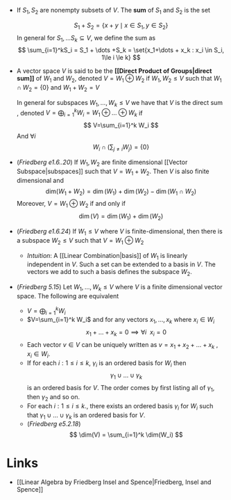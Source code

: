* If $S_1,S_2$ are nonempty subsets of $V$. The **sum** of $S_1$ and $S_2$ is the set
  
  $$
  S_1 + S_2 = \{x+y \mid x\in S_1, y\in S_2 \}
  $$
  In general for $S_1,\dots S_k \subseteq V$, we define the sum as
  $$
  \sum_{i=1}^kS_i = S_1 + \dots +S_k = \set{x_1+\dots + x_k : x_i \in S_i, 1\le i \le k}
  $$
* A vector space $V$ is said to be the **[[Direct Product of Groups|direct sum]]** of $W_1$ and $W_2$, denoted $V=W_1\oplus W_2$ if $W_1,W_2\le V$ such that $W_1\cap W_2 = \{0\}$ and $W_1 + W_2 = V$
  
  In general for subspaces $W_1,\dots, W_k\le V$  we have that $V$ is the direct sum , denoted $V=\bigoplus_{i=1}^k W_i = W_1\oplus \dots \oplus W_k$  if 
  $$
  V=\sum_{i=1}^k W_i
  $$
  And $\forall i$
  $$
  W_i \cap \left(\sum_{j\ne i} W_j \right) = \{0\}
  $$

  
* (*Friedberg e1.6..20*) If $W_1, W_2$ are finite dimensional [[Vector Subspace|subspaces]] such that $V=W_1+W_2$. Then $V$ is also finite dimensional and
  $$
  \text{dim}(W_1+W_2) = \dim(W_1) + \dim(W_2) - \dim(W_1\cap W_2)
  $$
  Moreover, $V=W_1\oplus W_2$ if and only if
  $$
  \dim(V) = \dim(W_1) + \dim(W_2)
  $$
* (*Friedberg e1.6.24*) If $W_1\le V$ where $V$ is finite-dimensional, then there is a subspace $W_2\le V$ such that $V=W_1\oplus W_2$ 
	* *Intuition*: A [[Linear Combination|basis]] of $W_1$ is linearly independent in $V$. Such a set can be extended to a basis in $V$. The vectors we add to such a basis defines the subspace $W_2$.

* (*Friedberg 5.15*) Let $W_1,\dots, W_k \le  V$ where $V$ is a finite dimensional vector space. The following are equivalent
	* $V=\bigoplus_{i=1}^k W_i$ 
	* $V=\sum_{i=1}^k W_i$ and for any vectors $x_1,\dots, x_k$ where $x_i\in W_i$ 
	  $$
	  x_1+\dots + x_k = 0 \implies \forall i \ \  x_i =0
	  $$
	* Each vector $v\in V$ can be uniquely written as $v=x_1+x_2 + \dots + x_k$ , $x_i\in W_i$.
	* If for each $i: 1\le i \le k$, $\gamma_i$ is an ordered basis for $W_i$ then 
	  $$
	  \gamma_1\cup \dots \cup \gamma_k
	  $$
	  is an ordered basis for $V$. The order comes by first listing all of $\gamma_1$, then $\gamma_2$ and so on.
	* For each $i: 1\le i \le k$., there exists an ordered basis $\gamma_i$ for $W_i$ such that $\gamma_1\cup\dots\cup \gamma_k$ is an ordered basis for $V$.
	* (*Friedberg e5.2.18*) 
	  $$
	  \dim(V) = \sum_{i=1}^k \dim(W_i)
	  $$

# Links
* [[Linear Algebra by Friedberg Insel and Spence|Friedberg, Insel and Spence]]